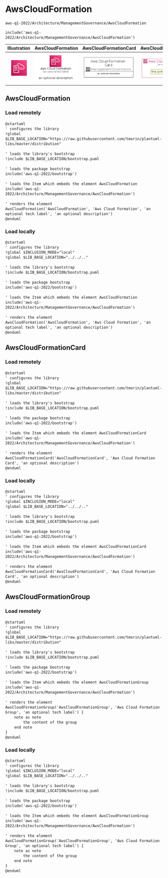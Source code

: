 # AwsCloudFormation


```text
aws-q1-2022/Architecture/ManagementGovernance/AwsCloudFormation
```

```text
include('aws-q1-2022/Architecture/ManagementGovernance/AwsCloudFormation')
```



| Illustration | AwsCloudFormation | AwsCloudFormationCard | AwsCloudFormationGroup |
| :---: | :---: | :---: | :---: |
| ![illustration for Illustration](../../../aws-q1-2022/Architecture/ManagementGovernance/AwsCloudFormation.png) | ![illustration for AwsCloudFormation](../../../aws-q1-2022/Architecture/ManagementGovernance/AwsCloudFormation.Local.png) | ![illustration for AwsCloudFormationCard](../../../aws-q1-2022/Architecture/ManagementGovernance/AwsCloudFormationCard.Local.png) | ![illustration for AwsCloudFormationGroup](../../../aws-q1-2022/Architecture/ManagementGovernance/AwsCloudFormationGroup.Local.png) |




## AwsCloudFormation

### Load remotely
```plantuml
@startuml
' configures the library
!global $LIB_BASE_LOCATION="https://raw.githubusercontent.com/tmorin/plantuml-libs/master/distribution"

' loads the library's bootstrap
!include $LIB_BASE_LOCATION/bootstrap.puml

' loads the package bootstrap
include('aws-q1-2022/bootstrap')

' loads the Item which embeds the element AwsCloudFormation
include('aws-q1-2022/Architecture/ManagementGovernance/AwsCloudFormation')

' renders the element
AwsCloudFormation('AwsCloudFormation', 'Aws Cloud Formation', 'an optional tech label', 'an optional description')
@enduml
```

### Load locally
```plantuml
@startuml
' configures the library
!global $INCLUSION_MODE="local"
!global $LIB_BASE_LOCATION="../../.."

' loads the library's bootstrap
!include $LIB_BASE_LOCATION/bootstrap.puml

' loads the package bootstrap
include('aws-q1-2022/bootstrap')

' loads the Item which embeds the element AwsCloudFormation
include('aws-q1-2022/Architecture/ManagementGovernance/AwsCloudFormation')

' renders the element
AwsCloudFormation('AwsCloudFormation', 'Aws Cloud Formation', 'an optional tech label', 'an optional description')
@enduml
```

## AwsCloudFormationCard

### Load remotely
```plantuml
@startuml
' configures the library
!global $LIB_BASE_LOCATION="https://raw.githubusercontent.com/tmorin/plantuml-libs/master/distribution"

' loads the library's bootstrap
!include $LIB_BASE_LOCATION/bootstrap.puml

' loads the package bootstrap
include('aws-q1-2022/bootstrap')

' loads the Item which embeds the element AwsCloudFormationCard
include('aws-q1-2022/Architecture/ManagementGovernance/AwsCloudFormation')

' renders the element
AwsCloudFormationCard('AwsCloudFormationCard', 'Aws Cloud Formation Card', 'an optional description')
@enduml
```

### Load locally
```plantuml
@startuml
' configures the library
!global $INCLUSION_MODE="local"
!global $LIB_BASE_LOCATION="../../.."

' loads the library's bootstrap
!include $LIB_BASE_LOCATION/bootstrap.puml

' loads the package bootstrap
include('aws-q1-2022/bootstrap')

' loads the Item which embeds the element AwsCloudFormationCard
include('aws-q1-2022/Architecture/ManagementGovernance/AwsCloudFormation')

' renders the element
AwsCloudFormationCard('AwsCloudFormationCard', 'Aws Cloud Formation Card', 'an optional description')
@enduml
```

## AwsCloudFormationGroup

### Load remotely
```plantuml
@startuml
' configures the library
!global $LIB_BASE_LOCATION="https://raw.githubusercontent.com/tmorin/plantuml-libs/master/distribution"

' loads the library's bootstrap
!include $LIB_BASE_LOCATION/bootstrap.puml

' loads the package bootstrap
include('aws-q1-2022/bootstrap')

' loads the Item which embeds the element AwsCloudFormationGroup
include('aws-q1-2022/Architecture/ManagementGovernance/AwsCloudFormation')

' renders the element
AwsCloudFormationGroup('AwsCloudFormationGroup', 'Aws Cloud Formation Group', 'an optional tech label') {
    note as note
        the content of the group
    end note
}
@enduml
```

### Load locally
```plantuml
@startuml
' configures the library
!global $INCLUSION_MODE="local"
!global $LIB_BASE_LOCATION="../../.."

' loads the library's bootstrap
!include $LIB_BASE_LOCATION/bootstrap.puml

' loads the package bootstrap
include('aws-q1-2022/bootstrap')

' loads the Item which embeds the element AwsCloudFormationGroup
include('aws-q1-2022/Architecture/ManagementGovernance/AwsCloudFormation')

' renders the element
AwsCloudFormationGroup('AwsCloudFormationGroup', 'Aws Cloud Formation Group', 'an optional tech label') {
    note as note
        the content of the group
    end note
}
@enduml
```


